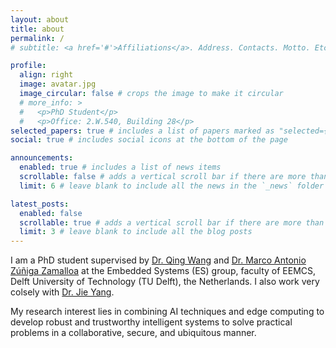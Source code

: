 ```yaml
---
layout: about
title: about
permalink: /
# subtitle: <a href='#'>Affiliations</a>. Address. Contacts. Motto. Etc.

profile:
  align: right
  image: avatar.jpg
  image_circular: false # crops the image to make it circular
  # more_info: >
  #   <p>PhD Student</p>
  #   <p>Office: 2.W.540, Building 28</p>
selected_papers: true # includes a list of papers marked as "selected={true}"
social: true # includes social icons at the bottom of the page

announcements:
  enabled: true # includes a list of news items
  scrollable: false # adds a vertical scroll bar if there are more than 3 news items
  limit: 6 # leave blank to include all the news in the `_news` folder

latest_posts:
  enabled: false
  scrollable: true # adds a vertical scroll bar if there are more than 3 new posts items
  limit: 3 # leave blank to include all the blog posts
---
```


I am a PhD student supervised by [Dr. Qing Wang](https://www.st.ewi.tudelft.nl/qing/) and [Dr. Marco Antonio Zúñiga Zamalloa](https://www.st.ewi.tudelft.nl/marco/) at the Embedded Systems (ES) group, faculty of EEMCS, Delft University of Technology (TU Delft), the Netherlands. I also work very colsely with [Dr. Jie Yang](https://yangjiera.github.io/).

My research interest lies in combining AI techniques and edge computing to develop robust and trustworthy intelligent systems to solve practical problems in a collaborative, secure, and ubiquitous manner.

<!-- [Email](ranzhuzr@gmail.com) / [Scholar](https://scholar.google.com/citations?user=BdU9XbUAAAAJ&hl=en&inst=6173373803492361994) / [Github](https://github.com/Ran-ZHU) -->
